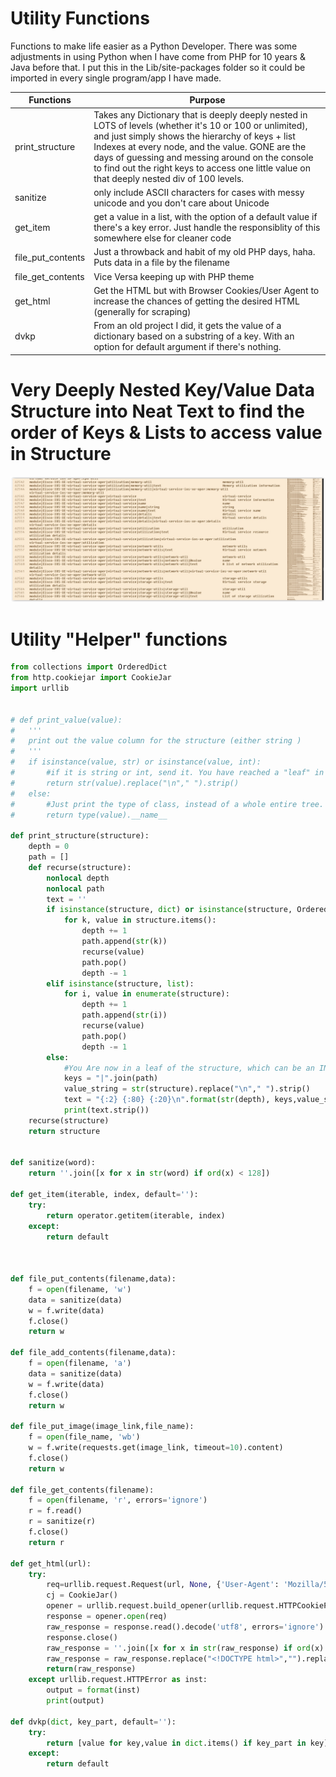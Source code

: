 # Utility Functions

Functions to make life easier as a Python Developer. There was some adjustments in using Python when I have come from PHP for 10 years & Java before that. I put this in the Lib/site-packages folder so it could be imported in every single program/app I have made.

| Functions | Purpose |
| ------ | ------ |
| print_structure | Takes any Dictionary that is deeply deeply nested in LOTS of levels (whether it's 10 or 100 or unlimited), and just simply shows the hierarchy of keys + list Indexes at every node, and the value. GONE are the days of guessing and messing around on the console to find out the right keys to access one little value on that deeply nested div of 100 levels. |
| sanitize | only include ASCII characters for cases with messy unicode and you don't care about Unicode 
| get_item | get a value in a list, with the option of a default value if there's a key error. Just handle the responsiblity of this somewhere else for cleaner code |
| file_put_contents | Just a throwback and habit of my old PHP days, haha. Puts data in a file by the filename |
| file_get_contents | Vice Versa keeping up with PHP theme |
| get_html | Get the HTML but with Browser Cookies/User Agent to increase the chances of getting the desired HTML (generally for scraping) |
| dvkp | From an old project I did, it gets the value of a dictionary based on a substring of a key. With an option for default argument if there's nothing. |

# Very Deeply Nested Key/Value Data Structure into Neat Text to find the order of Keys & Lists to access value in Structure

![](images/xml_hierarchy.jpg)

# Utility "Helper" functions

```python
from collections import OrderedDict
from http.cookiejar import CookieJar
import urllib


# def print_value(value):
# 	'''
# 	print out the value column for the structure (either string )
# 	'''
# 	if isinstance(value, str) or isinstance(value, int):
# 		#if it is string or int, send it. You have reached a "leaf" in the structure
# 		return str(value).replace("\n"," ").strip()
# 	else:
# 		#Just print the type of class, instead of a whole entire tree. It's useless for us.
# 		return type(value).__name__

def print_structure(structure):
	depth = 0
	path = []
	def recurse(structure):
		nonlocal depth
		nonlocal path
		text = ''
		if isinstance(structure, dict) or isinstance(structure, OrderedDict):
			for k, value in structure.items():
				depth += 1
				path.append(str(k))
				recurse(value)
				path.pop()
				depth -= 1
		elif isinstance(structure, list):
			for i, value in enumerate(structure):
				depth += 1
				path.append(str(i))
				recurse(value)
				path.pop()
				depth -= 1
		else:
			#You Are now in a leaf of the structure, which can be an INT or a STRING
			keys = "|".join(path)
			value_string = str(structure).replace("\n"," ").strip()
			text = "{:2} {:80} {:20}\n".format(str(depth), keys,value_string)
			print(text.strip())
	recurse(structure)
	return structure


def sanitize(word):
	return ''.join([x for x in str(word) if ord(x) < 128])

def get_item(iterable, index, default=''):
	try:
		return operator.getitem(iterable, index)
	except:
		return default



def file_put_contents(filename,data):
	f = open(filename, 'w')
	data = sanitize(data)
	w = f.write(data)
	f.close()
	return w

def file_add_contents(filename,data):
	f = open(filename, 'a')
	data = sanitize(data)
	w = f.write(data)
	f.close()
	return w

def file_put_image(image_link,file_name):
	f = open(file_name, 'wb')
	w = f.write(requests.get(image_link, timeout=10).content)
	f.close()
	return w

def file_get_contents(filename):
	f = open(filename, 'r', errors='ignore')
	r = f.read()
	r = sanitize(r)
	f.close()
	return r

def get_html(url):
	try:
		req=urllib.request.Request(url, None, {'User-Agent': 'Mozilla/5.0 (X11; Linux i686; G518Rco3Yp0uLV40Lcc9hAzC1BOROTJADjicLjOmlr4=) AppleWebKit/537.36 (KHTML, like Gecko) Chrome/44.0.2403.157 Safari/537.36','Accept': 'text/html,application/xhtml+xml,application/xml;q=0.9,image/webp,*/*;q=0.8','Accept-Charset': 'ISO-8859-1,utf-8;q=0.7,*;q=0.3','Accept-Language': 'en-US,en;q=0.8','Connection': 'keep-alive'})
		cj = CookieJar()
		opener = urllib.request.build_opener(urllib.request.HTTPCookieProcessor(cj))
		response = opener.open(req)
		raw_response = response.read().decode('utf8', errors='ignore')
		response.close()
		raw_response = ''.join([x for x in str(raw_response) if ord(x) < 128])
		raw_response = raw_response.replace("<!DOCTYPE html>","").replace("\n","")
		return(raw_response)
	except urllib.request.HTTPError as inst:
		output = format(inst)
		print(output)

def dvkp(dict, key_part, default=''):
	try:
		return [value for key,value in dict.items() if key_part in key][0]
	except:
		return default
```